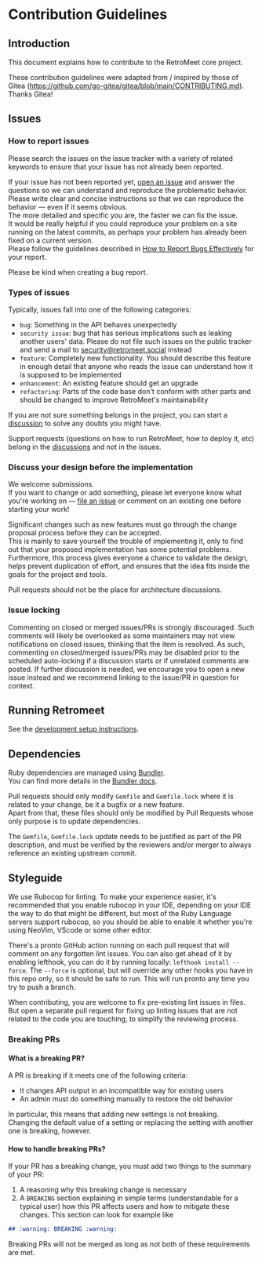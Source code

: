 # Contribution Guidelines

## Introduction

This document explains how to contribute to the RetroMeet core project.

These contribution guidelines were adapted from / inspired by those of Gitea (https://github.com/go-gitea/gitea/blob/main/CONTRIBUTING.md). Thanks Gitea!

## Issues

### How to report issues

Please search the issues on the issue tracker with a variety of related keywords to ensure that your issue has not already been reported.

If your issue has not been reported yet, [open an issue](https://github.com/retromeet/core/issues/new)
and answer the questions so we can understand and reproduce the problematic behavior. \
Please write clear and concise instructions so that we can reproduce the behavior — even if it seems obvious. \
The more detailed and specific you are, the faster we can fix the issue. \
It would be really helpful if you could reproduce your problem on a site running on the latest commits, as perhaps your problem has already been fixed on a current version. \
Please follow the guidelines described in [How to Report Bugs Effectively](http://www.chiark.greenend.org.uk/~sgtatham/bugs.html) for your report.

Please be kind when creating a bug report.

### Types of issues

Typically, issues fall into one of the following categories:

- `bug`: Something in the API behaves unexpectedly
- `security issue`: bug that has serious implications such as leaking another users' data. Please do not file such issues on the public tracker and send a mail to security@retromeet.social instead
- `feature`: Completely new functionality. You should describe this feature in enough detail that anyone who reads the issue can understand how it is supposed to be implemented
- `enhancement`: An existing feature should get an upgrade
- `refactoring`: Parts of the code base don't conform with other parts and should be changed to improve RetroMeet's maintainability

If you are not sure something belongs in the project, you can start a [discussion](https://github.com/retromeet/core/discussions) to solve any doubts you might have.

Support requests (questions on how to run RetroMeet, how to deploy it, etc) belong in the [discussions](https://github.com/retromeet/core/discussions) and not in the issues.

### Discuss your design before the implementation

We welcome submissions. \
If you want to change or add something, please let everyone know what you're working on — [file an issue](https://github.com/retromeet/core/issues/new) or comment on an existing one before starting your work!

Significant changes such as new features must go through the change proposal process before they can be accepted. \
This is mainly to save yourself the trouble of implementing it, only to find out that your proposed implementation has some potential problems. \
Furthermore, this process gives everyone a chance to validate the design, helps prevent duplication of effort, and ensures that the idea fits inside
the goals for the project and tools.

Pull requests should not be the place for architecture discussions.

### Issue locking

Commenting on closed or merged issues/PRs is strongly discouraged.
Such comments will likely be overlooked as some maintainers may not view notifications on closed issues, thinking that the item is resolved.
As such, commenting on closed/merged issues/PRs may be disabled prior to the scheduled auto-locking if a discussion starts or if unrelated comments are posted.
If further discussion is needed, we encourage you to open a new issue instead and we recommend linking to the issue/PR in question for context.

## Running Retromeet

See the [development setup instructions](https://github.com/retromeet/core/blob/main/README.md#setup).

## Dependencies

Ruby dependencies are managed using [Bundler](https://bundler.io/). \
You can find more details in the [Bundler docs](https://bundler.io/docs.html).

Pull requests should only modify `Gemfile` and `Gemfile.lock` where it is related to your change, be it a bugfix or a new feature. \
Apart from that, these files should only be modified by Pull Requests whose only purpose is to update dependencies.

The `Gemfile`, `Gemfile.lock` update needs to be justified as part of the PR description,
and must be verified by the reviewers and/or merger to always reference
an existing upstream commit.

## Styleguide

We use Rubocop for linting. To make your experience easier, it's recommended that you enable rubocop in your IDE, depending on your IDE the way to do that might be different, but most of the Ruby Language servers support rubocop, so you should be able to enable it whether you're using NeoVim, VScode or some other editor.

There's a pronto GitHub action running on each pull request that will comment on any forgotten lint issues. You can also get ahead of it by enabling lefthook, you can do it by running locally: `lefthook install --force`. The `--force` is optional, but will override any other hooks you have in this repo only, so it should be safe to run. This will run pronto any time you try to push a branch.

When contributing, you are welcome to fix pre-existing lint issues in files. But open a separate pull request for fixing up linting issues that are not related to the code you are touching, to simplify the reviewing process.

### Breaking PRs

#### What is a breaking PR?

A PR is breaking if it meets one of the following criteria:

- It changes API output in an incompatible way for existing users
- An admin must do something manually to restore the old behavior

In particular, this means that adding new settings is not breaking.\
Changing the default value of a setting or replacing the setting with another one is breaking, however.

#### How to handle breaking PRs?

If your PR has a breaking change, you must add two things to the summary of your PR:

1. A reasoning why this breaking change is necessary
2. A `BREAKING` section explaining in simple terms (understandable for a typical user) how this PR affects users and how to mitigate these changes. This section can look for example like

```md
## :warning: BREAKING :warning:
```

Breaking PRs will not be merged as long as not both of these requirements are met.
